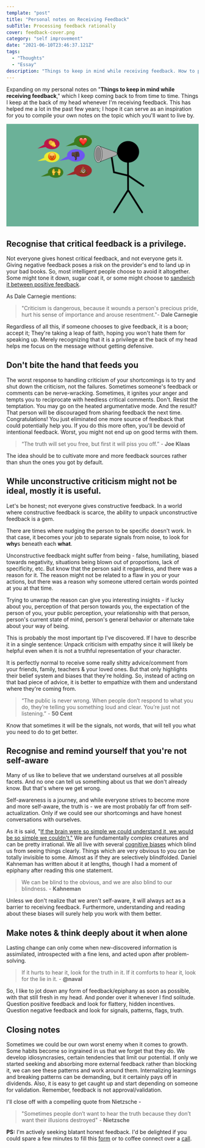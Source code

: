 ```yaml
---
template: "post"
title: "Personal notes on Receiving Feedback"
subTitle: Processing feedback rationally
cover: feedback-cover.png
category: "self improvement"
date: "2021-06-10T23:46:37.121Z"
tags:
  - "Thoughts"
  - "Essay"
description: "Things to keep in mind while receiving feedback. How to process constructive as well as not so constructive feedback."
---
```


Expanding on my personal notes on "**Things to keep in mind while receiving feedback**," which I keep coming back to from time to time. Things I keep at the back of my head whenever I'm receiving feedback. This has helped me a lot in the past few years; I hope it can serve as an inspiration for you to compile your own notes on the topic which you'll want to live by.

![](./feedback.png)


## Recognise that critical feedback is a privilege.

Not everyone gives honest critical feedback, and not everyone gets it. Giving negative feedback poses a risk on the provider's end to land up in your bad books. So, most intelligent people choose to avoid it altogether. Some might tone it down, sugar coat it, or some might choose to [sandwich it between positive feedback](https://www.ionos.com/startupguide/productivity/sandwich-method/).

As Dale Carnegie mentions:
> "Criticism is dangerous, because it wounds a person's precious pride, hurt his sense of importance and arouse resentment."- **Dale Carnegie**

Regardless of all this, if someone chooses to give feedback, it is a boon; accept it; They're taking a leap of faith, hoping you won't hate them for speaking up. Merely recognizing that it is a privilege at the back of my head helps me focus on the message without getting defensive.

## Don't bite the hand that feeds you

The worst response to handling criticism of your shortcomings is to try and shut down the criticism, not the failures. Sometimes someone's feedback or comments can be nerve-wracking. Sometimes, it ignites your anger and tempts you to reciprocate with heedless critical comments. Don't. Resist the temptation. You may go on the heated argumentative mode. And the result? That person will be discouraged from sharing feedback the next time. Congratulations! You just eliminated one more source of feedback that could potentially help you. If you do this more often, you'll be devoid of intentional feedback. Worst, you might not end up on good terms with them.

> “The truth will set you free, but first it will piss you off.” - **Joe Klaas**

The idea should be to cultivate more and more feedback sources rather than shun the ones you got by default.

## While unconstructive criticism might not be ideal, mostly it is useful.

Let's be honest; not everyone gives constructive feedback. In a world where constructive feedback is scarce, the ability to unpack unconstructive feedback is a gem.

There are times where nudging the person to be specific doesn't work. In that case, it becomes your job to separate signals from noise, to look for **why**s beneath each **what**.

Unconstructive feedback might suffer from being - false, humiliating, biased towards negativity, situations being blown out of proportions, lack of specificity, etc. But know that the person said it regardless, and there was a reason for it. The reason might not be related to a flaw in you or your actions, but there was a reason why someone uttered certain words pointed at you at that time.

Trying to unwrap the reason can give you interesting insights - if lucky about you, perception of that person towards you, the expectation of the person of you, your public perception, your relationship with that person, person's current state of mind, person's general behavior or alternate take about your way of being.

This is probably the most important tip I've discovered. If I have to describe it in a single sentence: Unpack criticism with empathy since it will likely be helpful even when it is not a truthful representation of your character. 

It is perfectly normal to receive some really shitty advice/comment from your friends, family, teachers & your loved ones. But that only highlights their belief system and biases that they're holding. So, instead of acting on that bad piece of advice, it is better to empathize with them and understand where they're coming from.

> “The public is never wrong. When people don’t respond to what you do, they’re telling you something loud and clear. You’re just not listening.” - **50 Cent**

Know that sometimes it will be the signals, not words, that will tell you what you need to do to get better.

## Recognise and remind yourself that you're not self-aware

Many of us like to believe that we understand ourselves at all possible facets. And no one can tell us something about us that we don't already know. But that's where we get wrong.

Self-awareness is a journey, and while everyone strives to become more and more self-aware, the truth is - we are most probably far off from self-actualization. Only if we could see our shortcomings and have honest conversations with ourselves.

As it is said, "[If the brain were so simple we could understand it, we would be so simple we couldn't."](https://www.reddit.com/r/explainlikeimfive/comments/6r89lf/eli5_the_phrase_if_the_brain_were_so_simple_we/) We are fundamentally complex creatures and can be pretty irrational. We all live with several [cognitive biases](https://betterhumans.pub/cognitive-bias-cheat-sheet-55a472476b18#.f6daic2o3) which blind us from seeing things clearly. Things which are very obvious to you can be totally invisible to some. Almost as if they are selectively blindfolded. Daniel Kahneman has written about it at lengths, though I had a moment of epiphany after reading this one statement.
> We can be blind to the obvious, and we are also blind to our blindness. - **Kahneman**

Unless we don't realize that we aren't self-aware, it will always act as a barrier to receiving feedback. Furthermore, understanding and reading about these biases will surely help you work with them better.

## Make notes & think deeply about it when alone

Lasting change can only come when new-discovered information is assimilated, introspected with a fine lens, and acted upon after problem-solving.

> If it hurts to hear it, look for the truth in it. If it comforts to hear it, look for the lie in it. - **@naval**

So, I like to jot down any form of feedback/epiphany as soon as possible, with that still fresh in my head. And ponder over it whenever I find solitude. Question positive feedback and look for flattery, hidden incentives. Question negative feedback and look for signals, patterns, flags, truth.

## Closing notes

Sometimes we could be our own worst enemy when it comes to growth. Some habits become so ingrained in us that we forget that they do. We develop idiosyncrasies, certain tendencies that limit our potential. If only we started seeking and absorbing more external feedback rather than blocking it, we can see these patterns and work around them. Internalizing learnings and breaking patterns can be demanding, but it certainly pays off in dividends.
Also, it is easy to get caught up and start depending on someone for validation. Remember, feedback is not approval/validation.

I'll close off with a compelling quote from Nietzsche -

> "Sometimes people don’t want to hear the truth because they don’t want their illusions destroyed" - **Nietzsche**

**PS:** I'm actively seeking blatant honest feedback. I'd be delighted if you could spare a few minutes to fill this [form](https://bit.ly/feedback-lokesh) or to coffee connect over a [call](https://calendly.com/lokeshdevnani/quick-intro-call?month=2021-07).